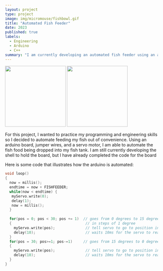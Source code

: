 ```yaml
---
layout: project
type: project
image: img/micromouse/fishbowl.gif
title: "Automated Fish Feeder"
date: 2023
published: true
labels:
  - Engineering
  - Arduino
  - C++
summary: "I am currently developing an automated fish feeder using an arduino board."
---
```


<div class="text-center p-4">
  <img width="200px" src="../img/micromouse/fish-feeder.png" class="img-thumbnail" >
  <img width="200px" src="../img/micromouse/IMG_4867.mov" class="img-thumbnail" >
</div>

For this project, I wanted to practice my programming and engineering skills so I decided to automate feeding my fish out of convenience. Using an arduino board, jumper wires, and a servo motor, I am able to automate the fish food being dropped into my fish tank. I am still currently developing the shell to hold the board, but I have already completed the code for the board

Here is some code that illustrates how the arduino is automated:

```cpp
void loop() 
{ 
  now = millis();
  endtime = now + FISHFEEDER;
  while(now < endtime) {
   myServo.write(0);
   delay(1);
   now = millis();   
  }
  
  for(pos = 0; pos < 30; pos += 1)  // goes from 0 degrees to 15 degrees 
  {                                  // in steps of 1 degree 
    myServo.write(pos);              // tell servo to go to position in variable 'pos' 
    delay(10);                       // waits 10ms for the servo to reach the position 
  } 
  for(pos = 30; pos>=1; pos-=1)     // goes from 15 degrees to 0 degrees 
  {                                
    myServo.write(pos);              // tell servo to go to position in variable 'pos' 
    delay(10);                       // waits 10ms for the servo to reach the position 
  } 
}
```
